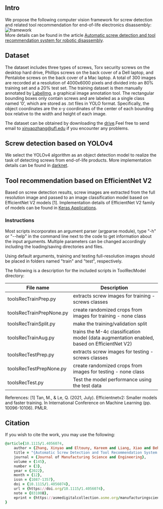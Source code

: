 ## Intro
We propose the following computer vision framework for screw detection and related tool recommendation for end-of-life electronics disassembly: \
![framework](https://github.com/Xinyao-Zhang/Screw-Detection-and-Tool-Recommendation-for-Robotic-Disassembly/blob/528ab9892400b95a67f99d8ee1f7aa851b87a54b/framework.png)\
More details can be found in the article [Automatic screw detection and tool recommendation system for robotic disassembly](https://asmedigitalcollection.asme.org/manufacturingscience/article-abstract/145/3/031008/1148469/Automatic-Screw-Detection-and-Tool-Recommendation?redirectedFrom=fulltext).

## Dataset
The dataset includes three types of screws, Torx security screws on the desktop hard drive, Phillips screws on the back cover of a Dell laptop, and Pentalobe screws on the back cover of a Mac laptop. A total of 300 images are recorded at a resolution of 4000x6000 pixels and divided into an 80% training set and a 20% test set. The training dataset is then manually annotated by [LabelImg](https://github.com/qaprosoft/labelImg), a graphical image annotation tool. The rectangular bounding boxes only contain screws and are labeled as a single class named ‘0’, which are stored as .txt files in YOLO format. Specifically, the object coordinates are the x-y coordinates of the center of each bounding box relative to the width and height of each image.

The dataset can be obtained by downloading the [drive](https://uflorida-my.sharepoint.com/:u:/g/personal/xinyaozhang_ufl_edu/Ec3VhwFrC5BGm9rZ0LlGr2wBJdZfsqkpgOSbr80fNQKzeg).Feel free to send email to xinyaozhang@ufl.edu if you encounter any problems.

## Screw detection based on YOLOv4

We select the YOLOv4 algorithm as an object detection model to realize the task of detecting screws from end-of-life products. More implementation details can be found in [darknet](https://github.com/AlexeyAB/darknet).

## Tool recommendation based on EfficientNet V2

Based on screw detection results, screw images are extracted from the full resolution image and passed to an image classification model based on EfficientNet V2 models [1]. Implementation details of EfficientNet V2 family of models can be found in [Keras Applications](https://github.com/keras-team/keras/blob/v2.11.0/keras/applications/efficientnet_v2.py).

### Instructions

Most scripts incorporates an argument parser (argparse module), type "-h" or "--help" in the command line next to the code to get information about the input arguments. Multiple parameters can be changed accordingly including the loading/saving directories and files.

Using default arguments, training and testing full-resolution images should be placed in folders named "train" and "test", respectively.

The following is a description for the included scripts in ToolRecModel directory:


| File name  | Description |
| ------------- | ------------- |
| toolsRecTrainPrep.py   | extracts screw images for training - screws classes  |
| toolsRecTrainPrepNone.py   | create randomized crops from images for training - none class  |
| toolsRecTrainSplit.py   | make the training/validation split  |
| toolsRecTrainAug.py	   | trains the M-4c classification model (data augmentation enabled, based on EfficientNet V2)  |
| toolsRecTestPrep.py	  | extracts screw images for testing - screws classes  |
| toolsRecTestPrepNone.py	   | create randomized crops from images for testing - none class  |
| toolsRecTest.py   | Test the model performance using the test data  |


References:
[1] Tan, M., & Le, Q. (2021, July). Efficientnetv2: Smaller models and faster training. In International Conference on Machine Learning (pp. 10096-10106). PMLR.


## Citation
If you wish to cite the work, you may use the following:
```ruby
@article{10.1115/1.4056074,
    author = {Zhang, Xinyao and Eltouny, Kareem and Liang, Xiao and Behdad, Sara},
    title = "{Automatic Screw Detection and Tool Recommendation System for Robotic Disassembly}",
    journal = {Journal of Manufacturing Science and Engineering},
    volume = {145},
    number = {3},
    year = {2022},
    month = {12},
    issn = {1087-1357},
    doi = {10.1115/1.4056074},
    url = {https://doi.org/10.1115/1.4056074},
    note = {031008},
    eprint = {https://asmedigitalcollection.asme.org/manufacturingscience/article-pdf/145/3/031008/6953322/manu\_145\_3\_031008.pdf},
}
```
